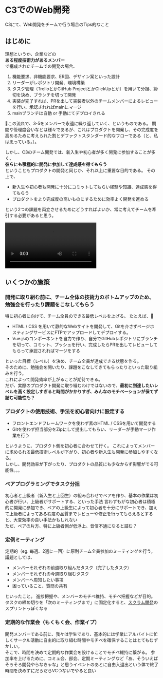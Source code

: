 # C3でのWeb開発

C3にて、Web開発をチームで行う場合のTips的なこと

## はじめに

理想というか、企業などの  
**ある程度技術力があるメンバー**  
で構成されたチームでの開発の場合、

1. 機能要求、非機能要求、ER図、デザイン案といった設計
1. リーダーがレポジトリ開発、環境構築
1. タスク管理（TrelloとかGitHub ProjectとかClickUpとか）を用いて分担、締切を決め、ブランチを切って開発
1. 実装が完了すれば、PRを出して実装者以外のチームメンバーによるレビューを行い、承認されればmainにマージ
1. mainブランチは自動 or 手動にてデプロイされる

この流れで、3-5をメンバーで永遠に繰り返していく、というものである。
期間や管理度合いなどは様々であるが、これはプロダクトを開発し、その完成度を高めるために考えられた割とデファクトスタンダード的なフローである（と、私は思っている。）。

しかし、C3のチーム開発では、新入生や初心者が多く開発に参加することが多く、  
**彼らにも積極的に開発に参加して達成感を得てもらう**  
ということもプロダクトの開発と同じか、それ以上に重要な目的である。
その上で、

- 新入生や初心者も開発に十分にコミットしてもらい経験や知識、達成感を得てもらう
- プロダクトをより完成度の高いものにするために効率よく開発を進める

という2つの課題を両立させるためにどうすればよいか、常に考えてチームを牽引する必要があると思う。

<!-- markdownlint-disable MD033 -->
<video src="https://media2.giphy.com/media/gtm6yZur9eRFoo1UvO/giphy360p.mp4?cid=790b76112a3ccecaf5bbdd9584f0f755e7266c03a5a37f3f&rid=giphy360p.mp4&ct=v" autoplay> </video>

## いくつかの施策

### 開発に取り組む前に、チーム全体の技術力のボトムアップのため、勉強会を行ったり課題をこなしてもらう

特に初心者に向けて、チーム全員のできる最低レベルを上げる。
たとえば、  

- HTML / CSS を用いて静的なWebサイトを開発して、Gitを介さずページホスティングサービスにFTPでアップロードしてデプロイする。
- Vue.jsのコンポーネントを自力で作り、自分でGitHubレポジトリにブランチを切って、コミット、プッシュを行い、完成したらPRを出してレビューしてもらって承認されればマージをする  

といった目標（レベル）を決め、チーム全員が達成できる状態を作る。  
そのために、勉強会を開いたり、課題をこなしてきてもらったりといった取り組みを行う。  
これによって開発効率が上がることが期待できる。  
だが、実際のプロダクト開発に取り組むわけではないので、**最初に到達したいレベルを高く設定しすぎると時間がかかりすぎ、みんなのモチベーションが保てず詰む可能性も？**

### プロダクトの使用技術、手法を初心者向けに設定する

- フロントエンドフレームワークを使わず素のHTML / CSSを用いて開発する
- Gitを使わず担当部分をZipにして提出してもらい、リーダーが手動マージ作業を行う

というように、プロダクト側を初心者に合わせて行く。
これによってメンバーに求められる最低技術レベルが下がり、初心者や新入生も開発に参加しやすくなる。  
しかし、開発効率が下がったり、プロダクトの品質にも少なからず影響がでる可能性。。。

### ペアプログラミングでタスク分担

初心者と上級者（新入生と上回生）の組み合わせでペアを作り、基本の作業は初心者が行い、上級者がサポートする、といった手法
言わずもがな初心者は積極的に開発に参加でき、ペアの上級生によって初心者を十分にサポートでき、加えて上級者によってある程度の品質までレビューや修正を行ってもらえるとすると、大変効率の良い手法かもしれない  
ただ、ペアの片方、特に上級者側が低浮上、音信不通になると詰む？

### 定例ミーティング

定期的（eg. 毎週、2週に一回）に原則チーム全員参加のミーティングを行う。議題としては、

- メンバーそれぞれの前週取り組んだタスク（完了したタスク）
- メンバーそれぞれの今週取り組むタスク
- メンバーへ周知したい事項
- 困っていること、質問の共有

といったこと。
進捗把握や、メンバーのモチベ維持、モチベ把握などが目的。
タスクの締め切りを「次のミーティングまで」に固定化すると、[スクラム開発](https://ja.wikipedia.org/wiki/%E3%82%B9%E3%82%AF%E3%83%A9%E3%83%A0_(%E3%82%BD%E3%83%95%E3%83%88%E3%82%A6%E3%82%A7%E3%82%A2%E9%96%8B%E7%99%BA)#%E8%A4%87%E9%9B%91%E3%81%AA%E5%95%8F%E9%A1%8C%E3%81%A8%E9%81%A9%E5%BF%9C%E5%9E%8B%E3%82%BD%E3%83%AA%E3%83%A5%E3%83%BC%E3%82%B7%E3%83%A7%E3%83%B3)のスプリントっぽくなる

### 定期的な作業会（もくもく会、作業イプ）

開発メンバーである前に、我々は学生であり、基本的には学業にアルバイトに忙しくサークル活動に自主的に取り組む時間やモチベを確保することはとてもむずかしい。  
そこで、時間を決めて定期的な作業会を設けることでモチベ維持に繋がる。
参加率を上げるために、コミュ会、部会、定期ミーティングなど「あ、そういえばそろそろ開発やらなきゃな」と思うイベントのあとに自由入退出という体で終了時間を決めずにだらだらVCつないでやると良い
